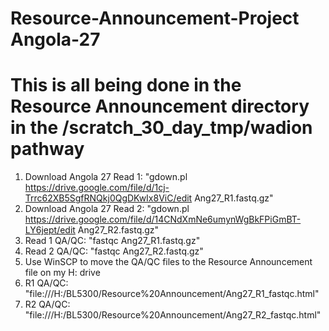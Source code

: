 # Resource-Announcement-Project Angola-27
# This is all being done in the Resource Announcement directory in the /scratch_30_day_tmp/wadion pathway
1. Download Angola 27 Read 1: "gdown.pl https://drive.google.com/file/d/1cj-Trrc62XB5SgfRNQkj0QgDKwIx8ViC/edit Ang27_R1.fastq.gz"
2. Download Angola 27 Read 2: "gdown.pl https://drive.google.com/file/d/14CNdXmNe6umynWgBkFPiGmBT-LY6jept/edit Ang27_R2.fastq.gz"
3. Read 1 QA/QC: "fastqc Ang27_R1.fastq.gz"
4. Read 2 QA/QC: "fastqc Ang27_R2.fastq.gz"
5. Use WinSCP to move the QA/QC files to the Resource Announcement file on my H: drive
6. R1 QA/QC: "file:///H:/BL5300/Resource%20Announcement/Ang27_R1_fastqc.html"
7. R2 QA/QC: "file:///H:/BL5300/Resource%20Announcement/Ang27_R2_fastqc.html"
